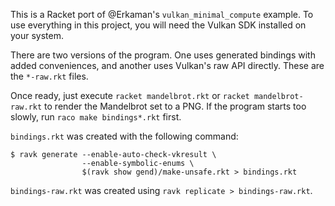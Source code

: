 This is a Racket port of @Erkaman's `vulkan_minimal_compute` example. To use
everything in this project, you will need the Vulkan SDK installed on your system.

There are two versions of the program. One uses generated bindings with added conveniences,
and another uses Vulkan's raw API directly. These are the `*-raw.rkt` files.

Once ready, just execute `racket mandelbrot.rkt` or `racket mandelbrot-raw.rkt`
to render the Mandelbrot set to a PNG. If the program starts too slowly,
run `raco make bindings*.rkt` first.

`bindings.rkt` was created with the following command:

```console
$ ravk generate --enable-auto-check-vkresult \
                --enable-symbolic-enums \
                $(ravk show gend)/make-unsafe.rkt > bindings.rkt
```

`bindings-raw.rkt` was created using `ravk replicate > bindings-raw.rkt`.
